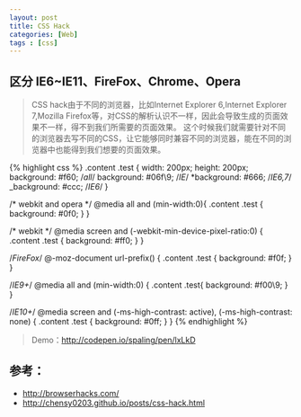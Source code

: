 ```yaml
---
layout: post
title: CSS Hack
categories: [Web]
tags : [css]
---
```


## 区分 IE6~IE11、FireFox、Chrome、Opera

> CSS hack由于不同的浏览器，比如Internet Explorer 6,Internet Explorer 7,Mozilla Firefox等，对CSS的解析认识不一样，因此会导致生成的页面效果不一样，得不到我们所需要的页面效果。
这个时候我们就需要针对不同的浏览器去写不同的CSS，让它能够同时兼容不同的浏览器，能在不同的浏览器中也能得到我们想要的页面效果。


{% highlight css %}
.content .test {
  width: 200px;
  height: 200px;
  background: #f60; /*all*/
  background: #06f\9; /*IE*/
  *background: #666; /*IE6,7*/
  _background: #ccc; /*IE6*/
}

/* webkit and opera */
@media all and (min-width:0){
  .content .test {
    background: #0f0;
  }
}

/* webkit */
@media screen and (-webkit-min-device-pixel-ratio:0) {
  .content .test {
    background: #ff0;
  }
}

/*FireFox*/
@-moz-document url-prefix() {
  .content .test {
    background: #f0f;
  }
}

/*IE9+*/
@media all and (min-width:0) {
  .content .test{
    background: #f00\9;
    }
}

/*IE10+*/
@media screen and (-ms-high-contrast: active), (-ms-high-contrast: none) {
  .content .test {
    background: #0ff;
  }
}
{% endhighlight %}

> Demo：http://codepen.io/spaling/pen/lxLkD

## 参考：
* http://browserhacks.com/
* http://chensy0203.github.io/posts/css-hack.html
